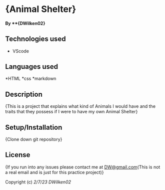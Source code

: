# {Animal Shelter}

#### By **{DWilken02}

## Technologies used

* VScode

## Languages used

*HTML
*css
*markdown

## Description

{This is a project that explains what kind of Animals I would have and the traits that they possess if I were to have my own Animal Shelter}

## Setup/Installation

{Clone down git repository} 
## License

{If you run into any issues please contact me at DW@gmail.com(This is not a real email and is just for this practice project)}

Copyright (c) _2/7/23_ _DWilken02_